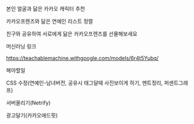 본인 얼굴과 닮은 카카오 캐릭터 추천



카카오프렌즈와 닮은 연예인 리스트 정렬



친구와 공유하여 서로에게 닮은 카카오프렌즈를 선물해보세요



머신러닝 링크

https://teachablemachine.withgoogle.com/models/6r4t5Yubq/



해야할일

CSS 수정(연예인-남녀버전, 공유시 태그달때 사진보이게 하기, 멘트정리, 퍼센트그래프)

서버올리기(Netrify)

광고달기(카카오애드핏)



